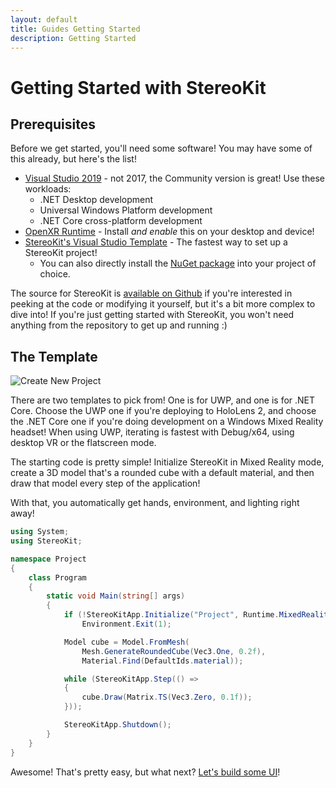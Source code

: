 ```yaml
---
layout: default
title: Guides Getting Started
description: Getting Started
---
```


# Getting Started with StereoKit

## Prerequisites

Before we get started, you'll need some software! You may have some of this already, but here's the list!

- [Visual Studio 2019](https://visualstudio.microsoft.com/vs/) - not 2017, the Community version is great! Use these workloads:
  - .NET Desktop development
  - Universal Windows Platform development
  - .NET Core cross-platform development
- [OpenXR Runtime](https://www.microsoft.com/store/productId/9n5cvvl23qbt) - Install *and enable* this on your desktop and device!
- [StereoKit's Visual Studio Template](https://marketplace.visualstudio.com/items?itemName=NickKlingensmith.StereoKitTemplates) - The fastest way to set up a StereoKit project!
  - You can also directly install the [NuGet package](https://www.nuget.org/packages/StereoKit) into your project of choice.

The source for StereoKit is [available on Github](https://github.com/maluoi/StereoKit) if you're interested in peeking
at the code or modifying it yourself, but it's a bit more complex to dive into! If you're just getting started
with StereoKit, you won't need anything from the repository to get up and running :)

## The Template

![Create New Project]({{site.url}}/img/screenshots/VSNewProject.png)

There are two templates to pick from! One is for UWP, and one is for .NET Core. Choose the UWP one if you're deploying
to HoloLens 2, and choose the .NET Core one if you're doing development on a Windows Mixed Reality headset! When using
UWP, iterating is fastest with Debug/x64, using desktop VR or the flatscreen mode.

The starting code is pretty simple! Initialize StereoKit in Mixed Reality mode, create a 3D model that's a rounded
cube with a default material, and then draw that model every step of the application!

With that, you automatically get hands, environment, and lighting right away!

```csharp
using System;
using StereoKit;

namespace Project
{
    class Program
    {
        static void Main(string[] args)
        {
            if (!StereoKitApp.Initialize("Project", Runtime.MixedReality))
                Environment.Exit(1);

            Model cube = Model.FromMesh(
                Mesh.GenerateRoundedCube(Vec3.One, 0.2f),
                Material.Find(DefaultIds.material));

            while (StereoKitApp.Step(() =>
            {
                cube.Draw(Matrix.TS(Vec3.Zero, 0.1f));
            }));

            StereoKitApp.Shutdown();
        }
    }
}
```

Awesome! That's pretty easy, but what next? [Let's build some UI]({{site.url}}/Pages/Guides/User-Interface.html)!

